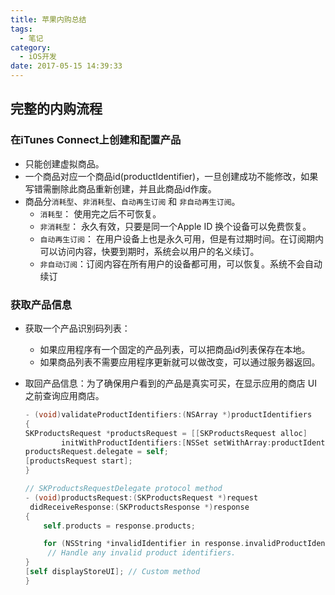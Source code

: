 ```yaml
---
title: 苹果内购总结
tags:
  - 笔记
category:
  - iOS开发
date: 2017-05-15 14:39:33
---
```


## 完整的内购流程
### 在iTunes Connect上创建和配置产品
- 只能创建虚拟商品。
- 一个商品对应一个商品id(productIdentifier)，一旦创建成功不能修改，如果写错需删除此商品重新创建，并且此商品id作废。
- 商品分`消耗型`、`非消耗型`、`自动再生订阅` 和 `非自动再生订阅`。
	- `消耗型`： 使用完之后不可恢复。
	- `非消耗型`： 永久有效，只要是同一个Apple ID 换个设备可以免费恢复。
	- `自动再生订阅`： 在用户设备上也是永久可用，但是有过期时间。在订阅期内可以访问内容，快要到期时，系统会以用户的名义续订。
	- `非自动订阅`：订阅内容在所有用户的设备都可用，可以恢复。系统不会自动续订

### 获取产品信息
- 获取一个产品识别码列表：
	- 如果应用程序有一个固定的产品列表，可以把商品id列表保存在本地。
	- 如果商品列表不需要应用程序更新就可以做改变，可以通过服务器返回。
- 取回产品信息：为了确保用户看到的产品是真实可买，在显示应用的商店 UI 之前查询应用商店。

	```objectiveC
	- (void)validateProductIdentifiers:(NSArray *)productIdentifiers
	{
   SKProductsRequest *productsRequest = [[SKProductsRequest alloc]
        	initWithProductIdentifiers:[NSSet setWithArray:productIdentifiers]];
   productsRequest.delegate = self;
   [productsRequest start];
	}

	// SKProductsRequestDelegate protocol method
	- (void)productsRequest:(SKProductsRequest *)request
     didReceiveResponse:(SKProductsResponse *)response
	{
		self.products = response.products;

		for (NSString *invalidIdentifier in response.invalidProductIdentifiers) {
      	 // Handle any invalid product identifiers.
   	}
   	[self displayStoreUI]; // Custom method
	}
	```



